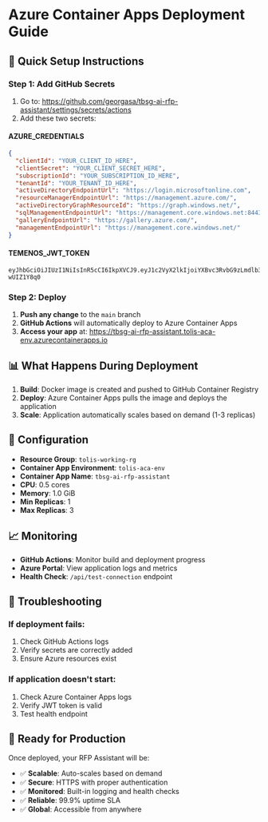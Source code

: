 # Azure Container Apps Deployment Guide

## 🚀 **Quick Setup Instructions**

### **Step 1: Add GitHub Secrets**

1. Go to: https://github.com/georgasa/tbsg-ai-rfp-assistant/settings/secrets/actions
2. Add these two secrets:

#### **AZURE_CREDENTIALS**
```json
{
  "clientId": "YOUR_CLIENT_ID_HERE",
  "clientSecret": "YOUR_CLIENT_SECRET_HERE",
  "subscriptionId": "YOUR_SUBSCRIPTION_ID_HERE",
  "tenantId": "YOUR_TENANT_ID_HERE",
  "activeDirectoryEndpointUrl": "https://login.microsoftonline.com",
  "resourceManagerEndpointUrl": "https://management.azure.com/",
  "activeDirectoryGraphResourceId": "https://graph.windows.net/",
  "sqlManagementEndpointUrl": "https://management.core.windows.net:8443/",
  "galleryEndpointUrl": "https://gallery.azure.com/",
  "managementEndpointUrl": "https://management.core.windows.net/"
}
```

#### **TEMENOS_JWT_TOKEN**
```
eyJhbGciOiJIUzI1NiIsInR5cCI6IkpXVCJ9.eyJ1c2VyX2lkIjoiYXBvc3RvbG9zLmdlb3JnYXMiLCJlbWFpbCI6ImFwb3N0b2xvcy5nZW9yZ2FzQHRlbWVub3MuY29tIiwiZXhwIjoxNzYyMDcxNjIzLCJpYXQiOjE3NTk0Nzk2MjMsImlzcyI6InRic2cudGVtZW5vcy5jb20iLCJhdWQiOiJ0ZW1lbm9zLWFwaSJ9.8VuKANbWATjEg24yJU7sxrtilmeJNJEfZ-wUIZ1Y8q0
```

### **Step 2: Deploy**

1. **Push any change** to the `main` branch
2. **GitHub Actions** will automatically deploy to Azure Container Apps
3. **Access your app** at: https://tbsg-ai-rfp-assistant.tolis-aca-env.azurecontainerapps.io

## 📊 **What Happens During Deployment**

1. **Build**: Docker image is created and pushed to GitHub Container Registry
2. **Deploy**: Azure Container Apps pulls the image and deploys the application
3. **Scale**: Application automatically scales based on demand (1-3 replicas)

## 🔧 **Configuration**

- **Resource Group**: `tolis-working-rg`
- **Container App Environment**: `tolis-aca-env`
- **Container App Name**: `tbsg-ai-rfp-assistant`
- **CPU**: 0.5 cores
- **Memory**: 1.0 GiB
- **Min Replicas**: 1
- **Max Replicas**: 3

## 📈 **Monitoring**

- **GitHub Actions**: Monitor build and deployment progress
- **Azure Portal**: View application logs and metrics
- **Health Check**: `/api/test-connection` endpoint

## 🚨 **Troubleshooting**

### If deployment fails:
1. Check GitHub Actions logs
2. Verify secrets are correctly added
3. Ensure Azure resources exist

### If application doesn't start:
1. Check Azure Container Apps logs
2. Verify JWT token is valid
3. Test health endpoint

## 🎯 **Ready for Production**

Once deployed, your RFP Assistant will be:
- ✅ **Scalable**: Auto-scales based on demand
- ✅ **Secure**: HTTPS with proper authentication
- ✅ **Monitored**: Built-in logging and health checks
- ✅ **Reliable**: 99.9% uptime SLA
- ✅ **Global**: Accessible from anywhere
